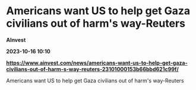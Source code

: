 # Americans want US to help get Gaza civilians out of harm's way-Reuters
**AInvest**

**2023-10-16 10:10**

**https://www.ainvest.com/news/americans-want-us-to-help-get-gaza-civilians-out-of-harm-s-way-reuters-23101000153b66bbd621c99f/**

Americans want US to help get Gaza civilians out of harm's way-Reuters